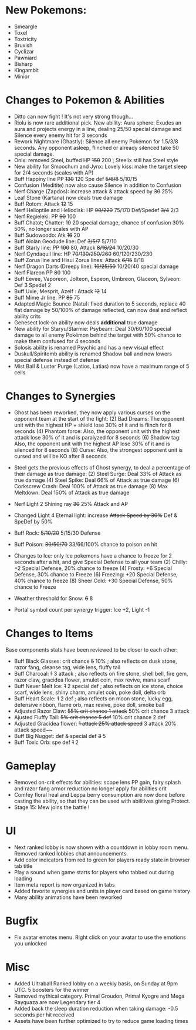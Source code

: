# New Pokemons:

- Smeargle
- Toxel
- Toxtricity
- Bruxish
- Cyclizar
- Pawniard
- Bisharp
- Kingambit
- Minior

# Changes to Pokemon & Abilities

- Ditto can now fight ! It's not very strong though...
- Riolu is now rare additional pick. New ability: Aura sphere: Exudes an aura and projects energy in a line, dealing 25/50 special damage and Silence every enemy hit for 3 seconds
- Rework Nightmare (Ghastly): Silence all enemy Pokémon for 1.5/3/8 seconds. Any opponent asleep, flinched or already silenced take 50 special damage.
- Onix: removed Steel, buffed HP ~~150~~ 200 ; Steelix still has Steel style
- New ability for Smoochum and Jynx: Lovely kiss: make the target sleep for 2/4 seconds (scales with AP)
- Buff Happiny line PP ~~130~~ 120 Spe def ~~5/6/8~~ 5/10/15
- Confusion (Meditite) now also cause Silence in addition to Confusion
- Nerf Charge (Zapdos): increase attack & attack speed by ~~30~~ 25%
- Leaf Stone (Kartana) now deals true damage
- Buff Rotom: Attack ~~12~~ 15
- Nerf Helioptile and Heliodisk: HP ~~90/220~~ 75/170 Def/Spedef ~~3/4~~ 2/3
- Nerf Regieleki: PP ~~90~~ 100
- Buff Chatot; Chatter: ~~10~~ 20 special damage, chance of confusion ~~30%~~ 50%, no longer scales with AP
- Buff Sudowoodo: Atk ~~16~~ 20
- Buff Alolan Geodude line: Def ~~3/5/7~~ 5/7/10
- Buff Starly line: PP ~~100~~ 80, Attack ~~8/16/24~~ 10/20/30
- Nerf Cyndaquil line: HP ~~70/130/250/260~~ 60/120/230/230
- Buff Zorua line and Hisui Zorua lines: Attack ~~6/15~~ 8/18
- Nerf Dragon Darts (Dreepy line): ~~10/25/50~~ 10/20/40 special damage
- Nerf Flareon PP ~~80~~ 100
- Buff Eevee, Vaporeon, Jolteon, Espeon, Umbreon, Glaceon, Sylveon: Def 3 Spedef 2
- Buff Uxie, Mesprit, Azelf : Attack ~~12~~ 14
- Buff Mime Jr line: PP ~~85~~ 75
- Adapted Magic Bounce (Natu): fixed duration to 5 seconds, replace 40 flat damage by 50/100% of damage reflected, can now deal and reflect ability crits
- Genesect lock-on ability now deals **additional** true damage
- New ability for Staryu/Starmie: Psybeam: Deal 30/60/100 special damage to all enemy Pokémon behind the target with 50% chance to make them confused for 4 seconds
- Solosis ability is renamed Psychic and has a new visual effect
- Duskull/Spiritomb ability is renamed Shadow ball and now lowers special defense instead of defense
- Mist Ball & Luster Purge (Latios, Latias) now have a maximum range of 5 cells

# Changes to Synergies

- Ghost has been reworked, they now apply various curses on the opponent team at the start of the fight:
  (2) Bad Dreams: The opponent unit with the highest HP + shield lose 30% of it and is flinch for 8 seconds
  (4) Phantom force: Also, the opponent unit with the highest attack lose 30% of it and is paralyzed for 8 seconds
  (6) Shadow tag: Also, the opponent unit with the highest AP lose 30% of it and is silenced for 8 seconds
  (8) Curse: Also, the strongest opponent unit is cursed and will be KO after 8 seconds

- Steel gets the previous effects of Ghost synergy, to deal a percentage of their damage as true damage:
  (2) Steel Surge: Deal 33% of Attack as true damage
  (4) Steel Spike: Deal 66% of Attack as true damage
  (6) Corkscrew Crash: Deal 100% of Attack as true damage
  (8) Max Meltdown: Deal 150% of Attack as true damage

- Nerf Light 2 Shining ray ~~30~~ 25% Attack and AP
- Changed Light 4 Eternal light: increase ~~Attack Speed by 30%~~ Def & SpeDef by 50%
- Buff Rock: ~~5/10/20~~ 5/15/30 Defense
- Buff Poison: ~~30/50/70~~ 33/66/100% chance to poison on hit

- Changes to Ice: only Ice pokemons have a chance to freeze for 2 seconds after a hit, and give Special Defense to all your team
  (2) Chilly: +2 Special Defense, 20% chance to freeze
  (4) Frosty: +6 Special Defense, 30% chance to Freeze
  (6) Freezing: +20 Special Defense, 40% chance to freeze
  (8) Sheer Cold: +30 Special Defense, 50% chance to Freeze
- Weather threshold for Snow: ~~6~~ 8

- Portal symbol count per synergy trigger: Ice +2, Light -1

# Changes to Items

Base components stats have been reviewed to be closer to each other:

- Buff Black Glasses: crit chance ~~5~~ 10% ; also reflects on dusk stone, razor fang, cleanse tag, wide lens, fluffy tail
- Buff Charcoal: ~~1~~ 3 attack ; also reflects on fire stone, shell bell, fire gem, razor claw, gracidea flower, amulet coin, max revive, mana scarf
- Buff Never Melt Ice: ~~1~~ 2 special def ; also reflects on ice stone, choice scarf, wide lens, shiny charm, amulet coin, poke doll, delta orb
- Buff Heart Scale: ~~1~~ 2 def ; also reflects on moon stone, lucky egg, defensive ribbon, flame orb, max revive, poke doll, smoke ball
- Adjusted Razor Claw: ~~55% crit chance 1 attack~~ 50% crit chance 3 attack
- Ajusted Fluffy Tail: ~~5% crit chance 5 def~~ 10% crit chance 2 def
- Adjusted Gracidea flower: ~~1 attack 25% attack speed~~ 3 attack 20% attack speed~~
- Buff Big Nugget: def & special def ~~3~~ 5
- Buff Toxic Orb: spe def ~~1~~ 2

# Gameplay

- Removed on-crit effects for abilities: scope lens PP gain, fairy splash and razor fang armor reduction no longer apply for abilities crit
- Comfey floral heal and Leppa berry consumption are now done before casting the ability, so that they can be used with abilitives giving Protect.
- Stage 15: Mew joins the battle !

# UI

- Next ranked lobby is now shown with a countdown in lobby room menu. Removed ranked lobbies chat announcements.
- Add color indicators from red to green for players ready state in browser tab title
- Play a sound when game starts for players who tabbed out during loading
- Item meta report is now organized in tabs
- Added favorite synergies and units in player card based on game history
- Many ability animations have been reworked

# Bugfix

- Fix avatar emotes menu. Right click on your avatar to use the emotions you unlocked

# Misc

- Added Ultraball Ranked lobby on a weekly basis, on Sunday at 9pm UTC. 5 boosters for the winner
- Removed mythical category. Primal Groudon, Primal Kyogre and Mega Rayquaza are now Legendary tier 4
- Added back the sleep duration reduction when taking damage: -0.5 seconds per hit received
- Assets have been further optimized to try to reduce game loading times
